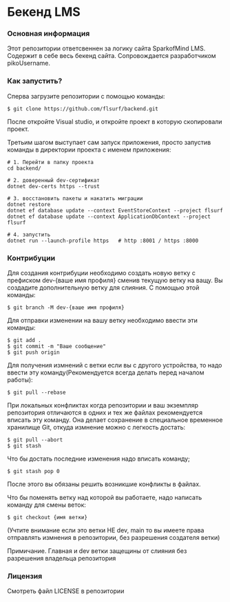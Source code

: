 # Бекенд LMS 
### Основная информация

Этот репозитории ответсвеннен за логику сайта SparkofMind LMS. Содержит в себе весь бекенд сайта. Сопровождается разработчиком pikoUsername. 

### Как запустить? 

Сперва загрузите репозитории с помощью команды: 
```shell
$ git clone https://github.com/flsurf/backend.git
```
После откройте Visual studio, и откройте проект в которую скопировали проект. 

Третьим шагом выступает сам запуск приложения, просто запустив команды в директории проекта с именем приложения: 
```
# 1. Перейти в папку проекта 
cd backend/

# 2. доверенный dev-сертификат
dotnet dev-certs https --trust

# 3. восстановить пакеты и накатить миграции
dotnet restore
dotnet ef database update --context EventStoreContext --project flsurf
dotnet ef database update --context ApplicationDbContext --project flsurf

# 4. запустить
dotnet run --launch-profile https   # http :8001 / https :8000
```

### Контрибуции 

Для создания контрибуции необходимо создать новую ветку с префиском dev-{ваше имя профиля} сменив текущую ветку на ващу. Вы создадите дополнительную ветку для слияния. С помощью этой команды: 

```shell
$ git branch -M dev-{ваше имя профиля} 
```

Для отправки изменении на вашу ветку необходимо ввести эти команды: 
```
$ git add .
$ git commit -m "Ваше сообщение"
$ git push origin 
```

Для получения измнений с ветки если вы с другого устройства, то надо ввести эту команду(Рекомендуется всегда делать перед началом работы): 
```
$ git pull --rebase 
```
При локальных конфликтах когда репозитории и ваш экземпляр репозитория отличаются в одних и тех же файлах рекомендуется вписать эту команду. Она делает сохранение в специальное временное хранилище Git, откуда измнение можно с легкость достать: 
```
$ git pull --abort  
$ git stash 
```

Что бы достать последние изменения надо вписать команду; 
```
$ git stash pop 0 
```
После этого вы обязаны решить возникшие конфликты в файлах. 

Что бы поменять ветку над которой вы работаете, надо написать команду для смены веток: 
```
$ git checkout {имя ветки} 
```
(Учтите внимание если это ветки НЕ dev, main то вы имеете права отправлять измнения в репозитории, 
без разрешения создателя ветки)  

Примичание. 
Главная и dev ветки защещины от слияния без разрешения владельца репозитория

### Лицензия 

Смотреть файл LICENSE в репозитории 
